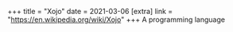 +++
title = "Xojo"
date = 2021-03-06
[extra]
link = "https://en.wikipedia.org/wiki/Xojo"
+++
A programming language

